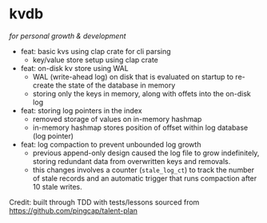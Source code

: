 # kvdb

<i>for personal growth & development</i>

* feat: basic kvs using clap crate for cli parsing
  - key/value store setup using clap crate
* feat: on-disk kv store using WAL
  - WAL (write-ahead log) on disk that is evaluated on startup to re-create the state of the database in memory
  - storing only the keys in memory, along with offets into the on-disk log
* feat: storing log pointers in the index
  - removed storage of values on in-memory hashmap
  - in-memory hashmap stores position of offset within log database (log pointer)
* feat: log compaction to prevent unbounded log growth
  - previous append-only design caused the log file to grow indefinitely, storing redundant data from overwritten keys and removals.
  - this changes involves a counter (`stale_log_ct`) to track the number of stale records and an automatic trigger that runs compaction after 10 stale writes.

Credit:
built through TDD with tests/lessons sourced from https://github.com/pingcap/talent-plan